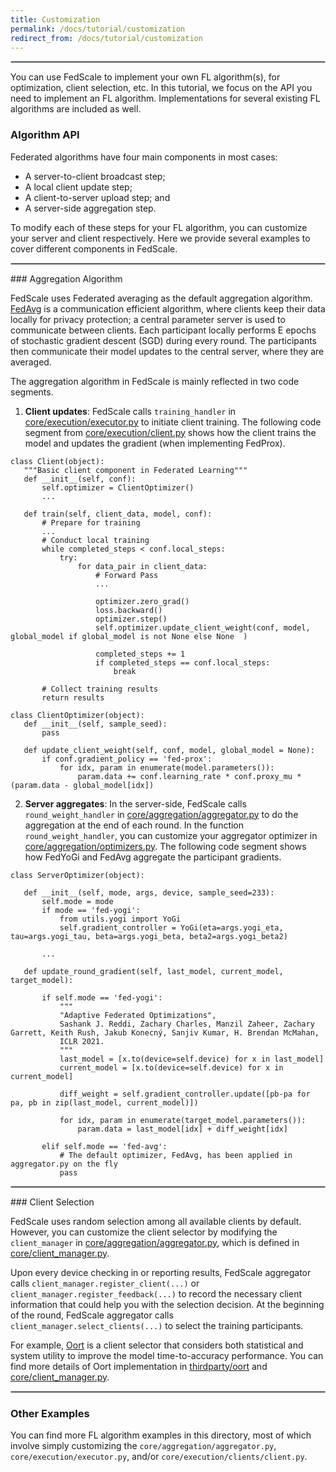 ```yaml
---
title: Customization
permalink: /docs/tutorial/customization
redirect_from: /docs/tutorial/customization
---
```

<hr style="border:.8px solid silver"> 

You can use FedScale to implement your own FL algorithm(s), for optimization, client selection, etc.
In this tutorial, we focus on the API you need to implement an FL algorithm.
Implementations for several existing FL algorithms are included as well.

### Algorithm API
Federated algorithms have four main components in most cases:

- A server-to-client broadcast step;
- A local client update step;
- A client-to-server upload step; and
- A server-side aggregation step.

To modify each of these steps for your FL algorithm, you can customize your server and client respectively.
Here we provide several examples to cover different components in FedScale.

<hr style="border:.8px solid silver">
### Aggregation Algorithm

FedScale uses Federated averaging as the default aggregation algorithm.
[FedAvg](https://arxiv.org/abs/1602.05629) is a communication efficient algorithm, where clients keep their data locally for privacy protection; a central parameter server is used to communicate between clients.
Each participant locally performs E epochs of stochastic gradient descent (SGD) during every round.
The participants then communicate their model updates to the central server, where they are averaged.

The aggregation algorithm in FedScale is mainly reflected in two code segments.

1. **Client updates**: FedScale calls `training_handler` in [core/execution/executor.py](https://github.com/SymbioticLab/FedScale/blob/master/fedscale/core/execution/executor.py) to initiate client training.
The following code segment from [core/execution/client.py](https://github.com/SymbioticLab/FedScale/blob/master/fedscale/core/execution/client.py) shows how the client trains the model and updates the gradient (when implementing FedProx).


```
class Client(object):
   """Basic client component in Federated Learning"""
   def __init__(self, conf):
       self.optimizer = ClientOptimizer()
       ...
      
   def train(self, client_data, model, conf):
       # Prepare for training
       ...
       # Conduct local training
       while completed_steps < conf.local_steps:
           try:
               for data_pair in client_data:
                   # Forward Pass
                   ...
                  
                   optimizer.zero_grad()
                   loss.backward()
                   optimizer.step()
                   self.optimizer.update_client_weight(conf, model, global_model if global_model is not None else None  )

                   completed_steps += 1
                   if completed_steps == conf.local_steps:
                       break
                
       # Collect training results
       return results
```
```
class ClientOptimizer(object):
   def __init__(self, sample_seed):
       pass
  
   def update_client_weight(self, conf, model, global_model = None):
       if conf.gradient_policy == 'fed-prox':
           for idx, param in enumerate(model.parameters()):
               param.data += conf.learning_rate * conf.proxy_mu * (param.data - global_model[idx])

```

2. **Server aggregates**: In the server-side, FedScale calls `round_weight_handler` in [core/aggregation/aggregator.py](https://github.com/SymbioticLab/FedScale/blob/master/fedscale/core/aggregation/aggregator.py) to do the aggregation at the end of each round.
In the function `round_weight_handler`, you can customize your aggregator optimizer in [core/aggregation/optimizers.py](https://github.com/SymbioticLab/FedScale/blob/master/fedscale/core/aggregation/optimizers.py).
The following code segment shows how FedYoGi and FedAvg aggregate the participant gradients.

```
class ServerOptimizer(object):

   def __init__(self, mode, args, device, sample_seed=233):
       self.mode = mode
       if mode == 'fed-yogi':
           from utils.yogi import YoGi
           self.gradient_controller = YoGi(eta=args.yogi_eta, tau=args.yogi_tau, beta=args.yogi_beta, beta2=args.yogi_beta2)
      
       ...
      
   def update_round_gradient(self, last_model, current_model, target_model):
      
       if self.mode == 'fed-yogi':
           """
           "Adaptive Federated Optimizations",
           Sashank J. Reddi, Zachary Charles, Manzil Zaheer, Zachary Garrett, Keith Rush, Jakub Konecný, Sanjiv Kumar, H. Brendan McMahan,
           ICLR 2021.
           """
           last_model = [x.to(device=self.device) for x in last_model]
           current_model = [x.to(device=self.device) for x in current_model]

           diff_weight = self.gradient_controller.update([pb-pa for pa, pb in zip(last_model, current_model)])

           for idx, param in enumerate(target_model.parameters()):
               param.data = last_model[idx] + diff_weight[idx]

       elif self.mode == 'fed-avg':
           # The default optimizer, FedAvg, has been applied in aggregator.py on the fly
           pass
```

<hr style="border:.8px solid silver">
### Client Selection

FedScale uses random selection among all available clients by default.
However, you can customize the client selector by modifying the `client_manager` in [core/aggregation/aggregator.py](https://github.com/SymbioticLab/FedScale/blob/master/fedscale/core/aggregation/aggregator.py),
which is defined in [core/client_manager.py](https://github.com/SymbioticLab/FedScale/blob/master/fedscale/core/client_manager.py).

Upon every device checking in or reporting results, FedScale aggregator calls `client_manager.register_client(...)` or `client_manager.register_feedback(...)` to record the necessary client information that could help you with the selection decision.
At the beginning of the round, FedScale aggregator calls `client_manager.select_clients(...)` to select the training participants.

For example, [Oort](https://www.usenix.org/conference/osdi21/presentation/lai) is a client selector
that considers both statistical and system utility to improve the model time-to-accuracy performance.
You can find more details of Oort implementation in [thirdparty/oort](https://github.com/SymbioticLab/FedScale/blob/master/thirdparty/oort/oort.py) and [core/client_manager.py](https://github.com/SymbioticLab/FedScale/blob/master/fedscale/core/client_manager.py).

<hr style="border:.8px solid silver">

### Other Examples

You can find more FL algorithm examples in this directory, most of which involve simply customizing the `core/aggregation/aggregator.py`, `core/execution/executor.py`, and/or `core/execution/clients/client.py`. 
